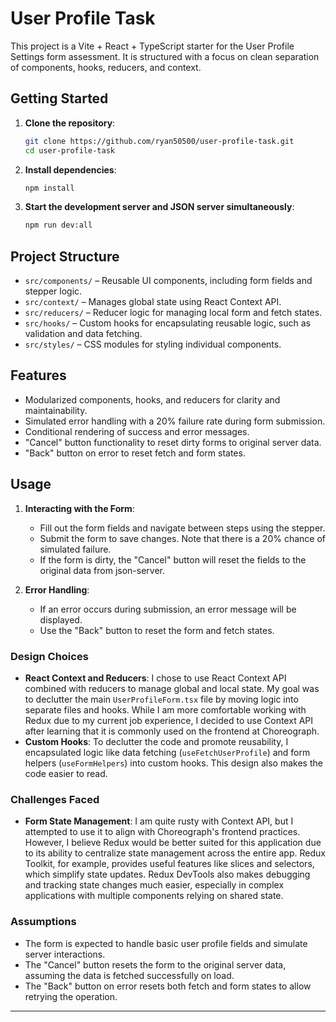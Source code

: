 # User Profile Task

This project is a Vite + React + TypeScript starter for the User Profile Settings form assessment. It is structured with a focus on clean separation of components, hooks, reducers, and context.

## Getting Started

1. **Clone the repository**:

   ```bash
   git clone https://github.com/ryan50500/user-profile-task.git
   cd user-profile-task
   ```

2. **Install dependencies**:

   ```bash
   npm install
   ```

3. **Start the development server and JSON server simultaneously**:

   ```bash
   npm run dev:all
   ```

## Project Structure

* `src/components/` – Reusable UI components, including form fields and stepper logic.
* `src/context/` – Manages global state using React Context API.
* `src/reducers/` – Reducer logic for managing local form and fetch states.
* `src/hooks/` – Custom hooks for encapsulating reusable logic, such as validation and data fetching.
* `src/styles/` – CSS modules for styling individual components.

## Features

- Modularized components, hooks, and reducers for clarity and maintainability.
- Simulated error handling with a 20% failure rate during form submission.
- Conditional rendering of success and error messages.
- "Cancel" button functionality to reset dirty forms to original server data.
- "Back" button on error to reset fetch and form states.

## Usage

1. **Interacting with the Form**:
   - Fill out the form fields and navigate between steps using the stepper.
   - Submit the form to save changes. Note that there is a 20% chance of simulated failure.
   - If the form is dirty, the "Cancel" button will reset the fields to the original data from json-server.

2. **Error Handling**:
   - If an error occurs during submission, an error message will be displayed.
   - Use the "Back" button to reset the form and fetch states.


### Design Choices

- **React Context and Reducers**: I chose to use React Context API combined with reducers to manage global and local state. My goal was to declutter the main `UserProfileForm.tsx` file by moving logic into separate files and hooks. While I am more comfortable working with Redux due to my current job experience, I decided to use Context API after learning that it is commonly used on the frontend at Choreograph.
- **Custom Hooks**: To declutter the code and promote reusability, I encapsulated logic like data fetching (`useFetchUserProfile`) and form helpers (`useFormHelpers`) into custom hooks. This design also makes the code easier to read.

### Challenges Faced

- **Form State Management**: I am quite rusty with Context API, but I attempted to use it to align with Choreograph's frontend practices. However, I believe Redux would be better suited for this application due to its ability to centralize state management across the entire app. Redux Toolkit, for example, provides useful features like slices and selectors, which simplify state updates. Redux DevTools also makes debugging and tracking state changes much easier, especially in complex applications with multiple components relying on shared state.


### Assumptions

- The form is expected to handle basic user profile fields and simulate server interactions.
- The "Cancel" button resets the form to the original server data, assuming the data is fetched successfully on load.
- The "Back" button on error resets both fetch and form states to allow retrying the operation.


---

